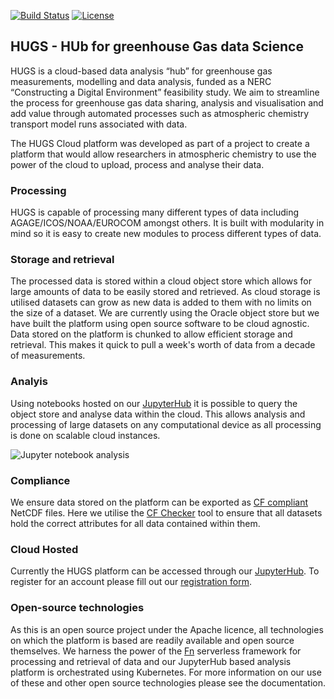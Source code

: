 [![Build Status](https://dev.azure.com/wm19361/HUGS/_apis/build/status/hugs-cloud.hugs?branchName=devel&jobName=Test&configuration=Test%20Python37)](https://dev.azure.com/wm19361/HUGS/_build/latest?definitionId=1&branchName=devel)
[![License](https://img.shields.io/badge/License-Apache%202.0-blue.svg)](https://opensource.org/licenses/Apache-2.0)

## HUGS - HUb for greenhouse Gas data Science 

HUGS is a cloud-based data analysis “hub” for greenhouse gas measurements, modelling and data analysis, funded as a NERC “Constructing a Digital Environment” feasibility study. We aim to streamline the process for greenhouse gas data sharing, analysis and visualisation and add value through automated processes such as atmospheric chemistry transport model runs associated with data.

The HUGS Cloud platform was developed as part of a project to create a platform that would allow researchers in atmospheric chemistry to use the power of the cloud to upload, process and analyse their data.

### Processing

HUGS is capable of processing many different types of data including AGAGE/ICOS/NOAA/EUROCOM amongst others. It is built with modularity in mind so it is easy to create new modules to process different types of data. 

### Storage and retrieval

The processed data is stored within a cloud object store which allows for large amounts of data to be easily stored and retrieved. As cloud storage is utilised datasets can grow as new data is added to them with no limits on the size of a dataset. We are currently using the Oracle object store but we have built the platform using open source software to be cloud agnostic. Data stored on the platform is chunked to allow efficient storage and retrieval. This makes it quick to pull a week's worth of data from a decade of measurements.

### Analyis

Using notebooks hosted on our [JupyterHub](https://hub.hugs-cloud.com) it is possible to query the object store and analyse data within the cloud. This allows analysis and processing of large datasets on any computational device as all processing is done on scalable cloud instances.

![Jupyter notebook analysis](https://hugs-cloud.com/assets/images/HUGS_notebook_interface.jpg)

### Compliance

We ensure data stored on the platform can be exported as [CF compliant](http://cfconventions.org/) NetCDF files. Here we utilise the [CF Checker](https://github.com/cedadev/cf-checker) tool to ensure that all datasets hold the correct attributes for all data contained within them.

### Cloud Hosted

Currently the HUGS platform can be accessed through our [JupyterHub](https://hub.hugs-cloud.com). To register for an account please fill out our [registration form](https://hugs-cloud.com/registration/). 

### Open-source technologies

As this is an open source project under the Apache licence, all technologies on which the platform is based are readily available and open source themselves. We harness the power of the [Fn](https://fnproject.io) serverless framework for processing and retrieval of data and our JupyterHub based analysis platform is orchestrated using Kubernetes. For more information on our use of these and other open source technologies please see the documentation.
